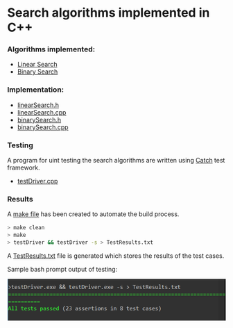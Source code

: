 # Search algorithms implemented in C++

### Algorithms implemented:
 * [Linear Search](https://en.wikipedia.org/wiki/Linear_search)
 * [Binary Search](https://en.wikipedia.org/wiki/Binary_search_algorithm)

### Implementation:
 * [linearSearch.h](https://github.com/vishnu45/Algorithms/blob/master/C%2B%2B/Searching/linearSearch.h)
 * [linearSearch.cpp](https://github.com/vishnu45/Algorithms/blob/master/C%2B%2B/Searching/linearSearch.cpp)
 * [binarySearch.h](https://github.com/vishnu45/Algorithms/blob/master/C%2B%2B/Searching/binarySearch.h)
 * [binarySearch.cpp](https://github.com/vishnu45/Algorithms/blob/master/C%2B%2B/Searching/binarySearch.cpp)  
  
### Testing
A program for uint testing the search algorithms are written using [Catch](https://github.com/philsquared/Catch) test framework.
* [testDriver.cpp](https://github.com/vishnu45/Algorithms/blob/master/C%2B%2B/Searching/testDriver.cpp)

### Results
A [make file](https://github.com/vishnu45/Algorithms/blob/master/C%2B%2B/Searching/makefile) has been created to automate the build process.
```bash
> make clean
> make
> testDriver && testDriver -s > TestResults.txt
```
A [TestResults.txt](https://github.com/vishnu45/Algorithms/blob/master/C%2B%2B/Searching/TestResults.txt) file is generated which stores the results of the test cases.

Sample bash prompt output of testing:

![testResult](https://github.com/vishnu45/Algorithms/blob/master/C%2B%2B/Searching/results.png)